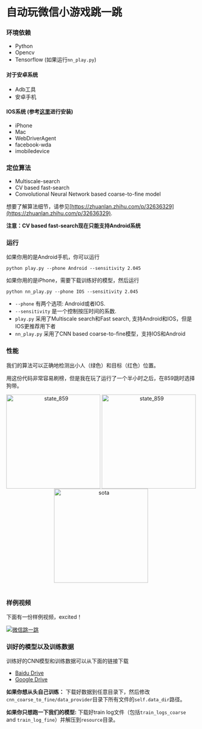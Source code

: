 # 自动玩微信小游戏跳一跳

### 环境依赖

- Python
- Opencv
- Tensorflow (如果运行`nn_play.py`)

#### 对于安卓系统
- Adb工具
- 安卓手机

#### IOS系统 (参考[这里](https://testerhome.com/topics/7220)进行安装)
- iPhone
- Mac
- WebDriverAgent
- facebook-wda
- imobiledevice

### 定位算法
- Multiscale-search
- CV based fast-search
- Convolutional Neural Network based coarse-to-fine model

想要了解算法细节，请参见[https://zhuanlan.zhihu.com/p/32636329](https://zhuanlan.zhihu.com/p/32636329).

**注意：CV based fast-search现在只能支持Android系统**

### 运行

如果你用的是Android手机，你可以运行

	python play.py --phone Android --sensitivity 2.045

如果你用的是iPhone，需要下载训练好的模型，然后运行

	python nn_play.py --phone IOS --sensitivity 2.045

- `--phone` 有两个选项: Android或者IOS.
- `--sensitivity` 是一个控制按压时间的系数.
- `play.py` 采用了Multiscale search和Fast search, 支持Android和IOS，但是IOS更推荐用下者
- `nn_play.py` 采用了CNN based coarse-to-fine模型，支持IOS和Android

### 性能

我们的算法可以正确地检测出小人（绿色）和目标（红色）位置。

用这份代码非常容易刷榜，但是我在玩了运行了一个半小时之后，在859跳时选择狗带。

<div align="center">
<img align="center" src="resource/state_859.png" width="250" alt="state_859">
<img align="center" src="resource/state_859_res.png" width="250" alt="state_859">
<img align="center" src="resource/sota.png" width="250" alt="sota">
</div>
<br/>

### 样例视频

下面有一份样例视频，excited！

[![微信跳一跳](https://img.youtube.com/vi/OeTI2Kx8Ehc/0.jpg)](https://youtu.be/OeTI2Kx8Ehc "自动玩微信小游戏跳一跳")

### 训好的模型以及训练数据

训练好的CNN模型和训练数据可以从下面的链接下载
- [Baidu Drive](https://pan.baidu.com/s/1c2rrlra)
- [Google Drive](https://drive.google.com/drive/folders/1tCUf2krzMpkQh_RJL02x0z__4j7MaUI4?usp=sharing)

**如果你想从头自己训练：** 下载好数据到任意目录下，然后修改`cnn_coarse_to_fine/data_provider`目录下所有文件的`self.data_dir`路径。

**如果你只想跑一下我们的模型:** 下载好train log文件（包括`train_logs_coarse` and `train_log_fine`）并解压到`resource`目录。

